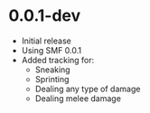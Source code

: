 # 0.0.1-dev
- Initial release
- Using SMF 0.0.1
- Added tracking for:
    - Sneaking
    - Sprinting
    - Dealing any type of damage
    - Dealing melee damage
